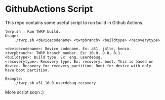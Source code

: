 # GithubActions Script
This repo contains some useful script to run build in Github Actions.

```
twrp.sh	: Run TWRP build.
Usage:
	./twrp.sh <devicecodename> <twrpbranch> <buildtype> <recoverytype>

<devicecodename>: Device codename. Ex: a51, j4lte, kenzo.
<twrpbranch>: TWRP branch number. Ex: 10.0, 9.0, 8.1.
<buildtype>: Build type. Ex: eng, userdebug.
<recoverytype>: Recovery type. Ex: recovery, boot. This is based on device. Recovery for recovery partition. Boot for device with only have boot partition.

Example:
	./twrp.sh a51 10.0 userdebug recovery

```

More script soon :)
